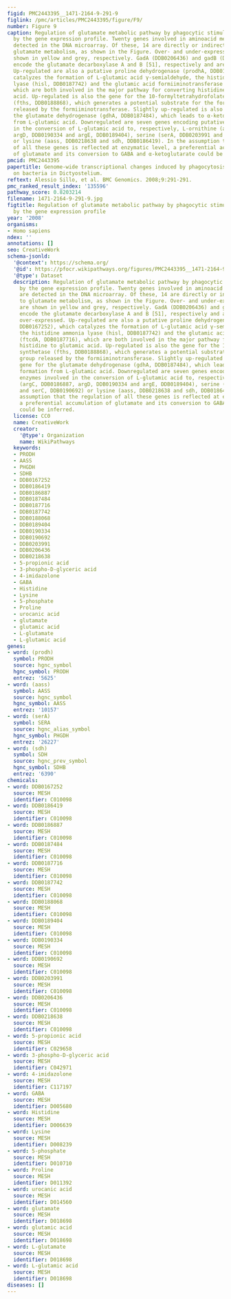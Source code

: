 ```yaml
---
figid: PMC2443395__1471-2164-9-291-9
figlink: /pmc/articles/PMC2443395/figure/F9/
number: Figure 9
caption: Regulation of glutamate metabolic pathway by phagocytic stimuli inferred
  by the gene expression profile. Twenty genes involved in aminoacid metabolism are
  detected in the DNA microarray. Of these, 14 are directly or indirectly linked to
  glutamate metabolism, as shown in the Figure. Over- and under-expressed genes are
  shown in yellow and grey, respectively. GadA (DDB0206436) and gadB (DDB0188068),
  encode the glutamate decarboxylase A and B [51], respectively and are strongly over-expressed.
  Up-regulated are also a putative proline dehydrogenase (prodhA, DDB0167252), which
  catalyzes the formation of L-glutamic acid γ-semialdehyde, the histidine ammonia
  lyase (hisl, DDB0187742) and the glutamic acid formiiminotransferase (ftcdA, DDB0187716),
  which are both involved in the major pathway for converting histidine to glutamic
  acid. Up-regulated is also the gene for the 10-formyltetrahydrofolate synthetase
  (fths, DDB0188868), which generates a potential substrate for the formiimino group
  released by the formiiminotransferase. Slightly up-regulated is also the gene for
  the glutamate dehydrogenase (gdhA, DDB0187484), which leads to α-ketoglutarate formation
  from L-glutamic acid. Downregulated are seven genes encoding putative enzymes involved
  in the conversion of L-glutamic acid to, respectively, L-ornithine (argC, DDB0186887,
  argD, DDB0190334 and argE, DDB0189404), serine (serA, DDB0203991 and serC, DDB0190692)
  or lysine (aass, DDB0218638 and sdh, DDB0186419). In the assumption that the regulation
  of all these genes is reflected at enzymatic level, a preferential accumulation
  of glutamate and its conversion to GABA and α-ketoglutarate could be inferred.
pmcid: PMC2443395
papertitle: Genome-wide transcriptional changes induced by phagocytosis or growth
  on bacteria in Dictyostelium.
reftext: Alessio Sillo, et al. BMC Genomics. 2008;9:291-291.
pmc_ranked_result_index: '135596'
pathway_score: 0.8203214
filename: 1471-2164-9-291-9.jpg
figtitle: Regulation of glutamate metabolic pathway by phagocytic stimuli inferred
  by the gene expression profile
year: '2008'
organisms:
- Homo sapiens
ndex: ''
annotations: []
seo: CreativeWork
schema-jsonld:
  '@context': https://schema.org/
  '@id': https://pfocr.wikipathways.org/figures/PMC2443395__1471-2164-9-291-9.html
  '@type': Dataset
  description: Regulation of glutamate metabolic pathway by phagocytic stimuli inferred
    by the gene expression profile. Twenty genes involved in aminoacid metabolism
    are detected in the DNA microarray. Of these, 14 are directly or indirectly linked
    to glutamate metabolism, as shown in the Figure. Over- and under-expressed genes
    are shown in yellow and grey, respectively. GadA (DDB0206436) and gadB (DDB0188068),
    encode the glutamate decarboxylase A and B [51], respectively and are strongly
    over-expressed. Up-regulated are also a putative proline dehydrogenase (prodhA,
    DDB0167252), which catalyzes the formation of L-glutamic acid γ-semialdehyde,
    the histidine ammonia lyase (hisl, DDB0187742) and the glutamic acid formiiminotransferase
    (ftcdA, DDB0187716), which are both involved in the major pathway for converting
    histidine to glutamic acid. Up-regulated is also the gene for the 10-formyltetrahydrofolate
    synthetase (fths, DDB0188868), which generates a potential substrate for the formiimino
    group released by the formiiminotransferase. Slightly up-regulated is also the
    gene for the glutamate dehydrogenase (gdhA, DDB0187484), which leads to α-ketoglutarate
    formation from L-glutamic acid. Downregulated are seven genes encoding putative
    enzymes involved in the conversion of L-glutamic acid to, respectively, L-ornithine
    (argC, DDB0186887, argD, DDB0190334 and argE, DDB0189404), serine (serA, DDB0203991
    and serC, DDB0190692) or lysine (aass, DDB0218638 and sdh, DDB0186419). In the
    assumption that the regulation of all these genes is reflected at enzymatic level,
    a preferential accumulation of glutamate and its conversion to GABA and α-ketoglutarate
    could be inferred.
  license: CC0
  name: CreativeWork
  creator:
    '@type': Organization
    name: WikiPathways
  keywords:
  - PRODH
  - AASS
  - PHGDH
  - SDHB
  - DDB0167252
  - DDB0186419
  - DDB0186887
  - DDB0187484
  - DDB0187716
  - DDB0187742
  - DDB0188068
  - DDB0189404
  - DDB0190334
  - DDB0190692
  - DDB0203991
  - DDB0206436
  - DDB0218638
  - 5-propionic acid
  - 3-phospho-D-glyceric acid
  - 4-imidazolone
  - GABA
  - Histidine
  - Lysine
  - 5-phosphate
  - Proline
  - urocanic acid
  - glutamate
  - glutamic acid
  - L-glutamate
  - L-glutamic acid
genes:
- word: (prodh)
  symbol: PRODH
  source: hgnc_symbol
  hgnc_symbol: PRODH
  entrez: '5625'
- word: (aass)
  symbol: AASS
  source: hgnc_symbol
  hgnc_symbol: AASS
  entrez: '10157'
- word: (serA)
  symbol: SERA
  source: hgnc_alias_symbol
  hgnc_symbol: PHGDH
  entrez: '26227'
- word: (sdh)
  symbol: SDH
  source: hgnc_prev_symbol
  hgnc_symbol: SDHB
  entrez: '6390'
chemicals:
- word: DDB0167252
  source: MESH
  identifier: C010098
- word: DDB0186419
  source: MESH
  identifier: C010098
- word: DDB0186887
  source: MESH
  identifier: C010098
- word: DDB0187484
  source: MESH
  identifier: C010098
- word: DDB0187716
  source: MESH
  identifier: C010098
- word: DDB0187742
  source: MESH
  identifier: C010098
- word: DDB0188068
  source: MESH
  identifier: C010098
- word: DDB0189404
  source: MESH
  identifier: C010098
- word: DDB0190334
  source: MESH
  identifier: C010098
- word: DDB0190692
  source: MESH
  identifier: C010098
- word: DDB0203991
  source: MESH
  identifier: C010098
- word: DDB0206436
  source: MESH
  identifier: C010098
- word: DDB0218638
  source: MESH
  identifier: C010098
- word: 5-propionic acid
  source: MESH
  identifier: C029658
- word: 3-phospho-D-glyceric acid
  source: MESH
  identifier: C042971
- word: 4-imidazolone
  source: MESH
  identifier: C117197
- word: GABA
  source: MESH
  identifier: D005680
- word: Histidine
  source: MESH
  identifier: D006639
- word: Lysine
  source: MESH
  identifier: D008239
- word: 5-phosphate
  source: MESH
  identifier: D010710
- word: Proline
  source: MESH
  identifier: D011392
- word: urocanic acid
  source: MESH
  identifier: D014560
- word: glutamate
  source: MESH
  identifier: D018698
- word: glutamic acid
  source: MESH
  identifier: D018698
- word: L-glutamate
  source: MESH
  identifier: D018698
- word: L-glutamic acid
  source: MESH
  identifier: D018698
diseases: []
---
```

